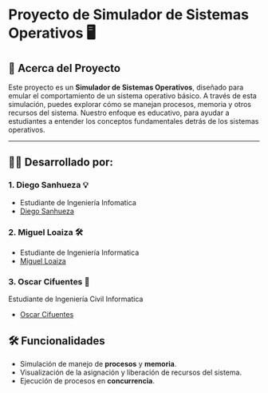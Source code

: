 # Proyecto de Simulador de Sistemas Operativos 🖥️

## 🚀 Acerca del Proyecto

Este proyecto es un **Simulador de Sistemas Operativos**, diseñado para emular el comportamiento de un sistema operativo básico. A través de esta simulación, puedes explorar cómo se manejan procesos, memoria y otros recursos del sistema. Nuestro enfoque es educativo, para ayudar a estudiantes a entender los conceptos fundamentales detrás de los sistemas operativos.

---

## 👨‍💻 Desarrollado por:

### 1. Diego Sanhueza 💡
- Estudiante de Ingeniería Infomatica
- [Diego Sanhueza](https://github.com/Diego0119)

### 2. Miguel Loaiza 🛠️
- Estudiante de Ingeniería Informatica
- [Miguel Loaiza](https://github.com/EhMigueh)

### 3. Oscar Cifuentes 🎨
Estudiante de Ingeniería Civil Informatica
- [Oscar Cifuentes](https://github.com/iBluZiiZ)

## 🛠️ Funcionalidades

- Simulación de manejo de **procesos** y **memoria**.
- Visualización de la asignación y liberación de recursos del sistema.
- Ejecución de procesos en **concurrencia**.

